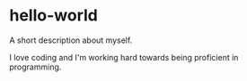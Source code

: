 # hello-world
A short description about myself.

<div>I love coding and I'm working hard towards being proficient in programming.</div>
